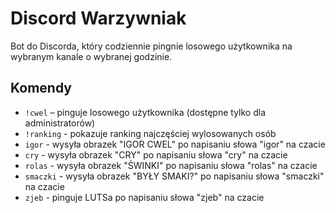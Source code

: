 # Discord Warzywniak

Bot do Discorda, który codziennie pingnie losowego użytkownika na wybranym kanale o wybranej godzinie.

## Komendy

- `!cwel` – pinguje losowego użytkownika (dostępne tylko dla administratorów)
- `!ranking` - pokazuje ranking najczęściej wylosowanych osób
- `igor` - wysyła obrazek "IGOR CWEL" po napisaniu słowa "igor" na czacie
- `cry` - wysyła obrazek "CRY" po napisaniu słowa "cry" na czacie
- `rolas` - wysyła obrazek "ŚWINKI" po napisaniu słowa "rolas" na czacie
- `smaczki` - wysyła obrazek "BYŁY SMAKI?" po napisaniu słowa "smaczki" na czacie
- `zjeb` - pinguje LUTSa po napisaniu słowa "zjeb" na czacie
